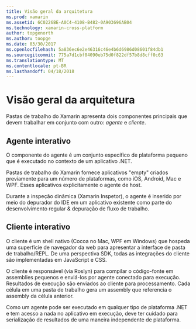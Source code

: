 ```yaml
---
title: Visão geral da arquitetura
ms.prod: xamarin
ms.assetid: 6C0226BE-A0C4-4108-B482-0A903696AB04
ms.technology: xamarin-cross-platform
author: topgenorth
ms.author: toopge
ms.date: 03/30/2017
ms.openlocfilehash: 5a836ec6e2e46316c46e4b6d6986d08601f84db1
ms.sourcegitcommit: 775a7d1cbf04090eb75d0f822df57b8d8cff0c63
ms.translationtype: MT
ms.contentlocale: pt-BR
ms.lasthandoff: 04/18/2018
---
```

# <a name="architecture-overview"></a>Visão geral da arquitetura

Pastas de trabalho do Xamarin apresenta dois componentes principais que devem trabalhar em conjunto com outro: _agente_ e _cliente_.

## <a name="interactive-agent"></a>Agente interativo

O componente do agente é um conjunto específico de plataforma pequeno que é executado no contexto de um aplicativo .NET.

Pastas de trabalho do Xamarin fornece aplicativos "empty" criados previamente para um número de plataformas, como iOS, Android, Mac e WPF. Esses aplicativos explicitamente o agente de host.

Durante a inspeção dinâmica (Xamarin Inspetor), o agente é inserido por meio do depurador do IDE em um aplicativo existente como parte do desenvolvimento regular & depuração de fluxo de trabalho.

## <a name="interactive-client"></a>Cliente interativo

O cliente é um shell nativo (Cocoa no Mac, WPF em Windows) que hospeda uma superfície de navegador da web para apresentar a interface de pasta de trabalho/REPL. De uma perspectiva SDK, todas as integrações do cliente são implementadas em JavaScript e CSS.

O cliente é responsável (via Roslyn) para compilar o código-fonte em assemblies pequenos e enviá-los por agente conectado para execução. Resultados de execução são enviados ao cliente para processamento. Cada célula em uma pasta de trabalho gera um assembly que referencia o assembly da célula anterior.

Como um agente pode ser executado em qualquer tipo de plataforma .NET e tem acesso a nada no aplicativo em execução, deve ter cuidado para serialização de resultados de uma maneira independente de plataforma.